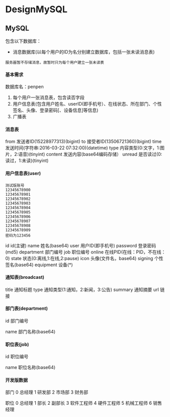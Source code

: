 # DesignMySQL

## MySQL

包含以下数据库：

* 消息数据库(以每个用户的ID为名分别建立数据库，包括一张未读消息表)

```
服务器暂不存储消息，故暂时只为每个用户建立一张未读表
```
#### 基本需求

数据库名：penpen

1. 每个用户一张消息表，包含读否字段
2. 用户信息表(包含用户姓名、userID(即手机号）、在线状态、所在部门、个性签名、头像、登录密码[、设备信息]等信息)
3. 广播表

#### 消息表

from	发送者ID(15228977313)(bigint)
to		接受者ID(13506721360)(bigint)
time	发送时间(字符串:2016-03-22 07:32:00)(datetime)
type	内容类型(0:文字，1:图片，2:语音)(tinyint)
content	发送内容(base64编码存储）
unread	是否读过(0:读过，1:未读)(tinyint)

#### 用户信息表(user)

````
测试版账号
12345678900
12345678901
12345678902
12345678903
12345678904
12345678905
12345678906
12345678907
12345678908
12345678909
密码为123456
````

id			id(主键)
name		姓名(base64)
user		用户ID(即手机号)
password	登录密码(md5)
department	部门编号
job			职位编号
online		在线PID(在线：PID，不在线：0)
state		状态(0:离线,1:在线,2:pause)
icon		头像(文件名，base64)
signing		个性签名(base64)
equipment	设备(*)

#### 通知表(broadcast)

title	通知标题
type	通知类型(1:通知，2:新闻，3:公告)
summary	通知摘要
url		链接

#### 部门表(department)

id		部门编号

name	部门名称(base64)

#### 职位表(job)

id		职位编号

name	职位名称(base64)

#### 开发版数据

部门
0	总经理
1	研发部
2	市场部
3	财务部

职位
0	总经理
1	部长
2	副部长
3	软件工程师
4	硬件工程师
5	机械工程师
6	销售经理



